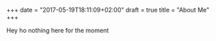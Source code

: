 +++
date = "2017-05-19T18:11:09+02:00"
draft = true
title = "About Me"
+++

Hey ho nothing here for the moment
